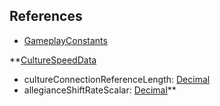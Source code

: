 ## References
  * [GameplayConstants](RebellionGameplayConstants.md)

**[CultureSpeedData](RebellionCultureSpeedData.md)
  * cultureConnectionReferenceLength: [Decimal](Decimal.md)
  * allegianceShiftRateScalar: [Decimal](Decimal.md)**
